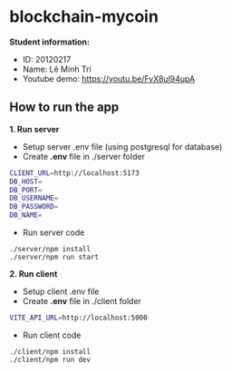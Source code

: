 # blockchain-mycoin

**Student information:**
- ID: 20120217
- Name: Lê Minh Trí
- Youtube demo: https://youtu.be/FvX8ul94upA

## How to run the app

**1. Run server**
- Setup server .env file (using postgresql for database)
- Create **.env** file in ./server folder
```bash
CLIENT_URL=http://localhost:5173
DB_HOST=
DB_PORT=
DB_USERNAME=
DB_PASSWORD=
DB_NAME=
```
- Run server code
```console
./server/npm install
./server/npm run start
```

**2. Run client**
- Setup client .env file
- Create **.env** file in ./client folder
```bash
VITE_API_URL=http://localhost:5000
```
- Run client code
```
./client/npm install
./client/npm run dev
```